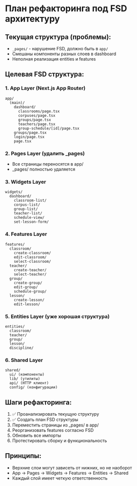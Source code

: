 # План рефакторинга под FSD архитектуру

## Текущая структура (проблемы):

- `_pages/` - нарушение FSD, должно быть в `app/`
- Смешаны компоненты разных слоев в dashboard
- Неполная реализация entities и features

## Целевая FSD структура:

### 1. App Layer (Next.js App Router)

```
app/
  (main)/
    dashboard/
      classrooms/page.tsx
      corpuses/page.tsx
      groups/page.tsx
      teachers/page.tsx
      group-schedule/[id]/page.tsx
    groups/page.tsx
    login/page.tsx
    page.tsx
```

### 2. Pages Layer (удалить \_pages)

- Все страницы переносятся в app/
- \_pages/ полностью удаляется

### 3. Widgets Layer

```
widgets/
  dashboard/
    classroom-list/
    corpus-list/
    group-list/
    teacher-list/
    schedule-view/
    set-lesson-form/
```

### 4. Features Layer

```
features/
  classroom/
    create-classroom/
    edit-classroom/
    select-classroom/
  teacher/
    create-teacher/
    select-teacher/
  group/
    create-group/
    edit-group/
    schedule-group/
  lesson/
    create-lesson/
    edit-lesson/
```

### 5. Entities Layer (уже хорошая структура)

```
entities/
  classroom/
  teacher/
  group/
  lesson/
  discipline/
```

### 6. Shared Layer

```
shared/
  ui/ (компоненты)
  lib/ (утилиты)
  api/ (HTTP клиент)
  config/ (конфигурации)
```

## Шаги рефакторинга:

1. ✅ Проанализировать текущую структуру
2. ✅ Создать план FSD структуры
3. Переместить страницы из \_pages/ в app/
4. Реорганизовать features согласно FSD
5. Обновить все импорты
6. Протестировать сборку и функциональность

## Принципы:

- Верхние слои могут зависеть от нижних, но не наоборот
- App → Pages → Widgets → Features → Entities → Shared
- Каждый слой имеет четкую ответственность
